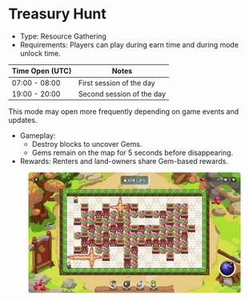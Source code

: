 # Treasury Hunt

* Type: Resource Gathering
* Requirements: Players can play during earn time and during mode unlock time.

| **Time Open (UTC)** | **Notes**                 |
| ------------------- | ------------------------- |
| 07:00 - 08:00       | First session of the day  |
| 19:00 - 20:00       | Second session of the day |

This mode may open more frequently depending on game events and updates.

* Gameplay:
  * Destroy blocks to uncover Gems.
  * Gems remain on the map for 5 seconds before disappearing.
* Rewards: Renters and land-owners share Gem-based rewards.

<figure><img src="../../../.gitbook/assets/image (1) (1) (1).png" alt=""><figcaption></figcaption></figure>
